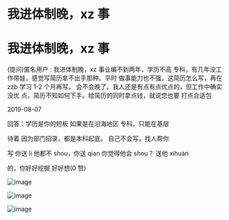 # 我进体制晚，xz 事

# 我进体制晚，xz 事

(提问)匿名用户 : 我进体制晚，xz 事业编不到两年，学历不高 专科，有几年没工作带娃，感觉写简历拿不出手那种。平时 做事能力也不强，这简历怎么写，再在 zzb 学习 1-2 个月再写， 会不会晚了。我人还是有点有点优点的，但工作中确实没优 点，简历不知如何下手。给简历的同时拿点钱，就说您也要 打点合适包

2019-08-07

回答：学历是你的短板 如果是在沿海地区 专科，只能在基层

待着 因为部门招录，都是本科起底。 自己不会写，找人帮你

写 你送 li 他都不 shou，你送 qian 你觉得他会 shou？ 送他 xihuan

的，你好好挖掘 好好想(0 赞)

![image](img/Image_035.png)

![image](img/Image_036.png)

![image](img/Image_037.png)